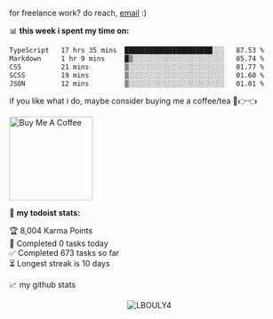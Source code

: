 for freelance work? do reach, [email](mailto:lbouly4.work@gmail.com) :)

📊 **this week i spent my time on:**
<!--START_SECTION:waka-->

```txt
TypeScript   17 hrs 35 mins  ██████████████████████░░░   87.53 %
Markdown     1 hr 9 mins     █▒░░░░░░░░░░░░░░░░░░░░░░░   05.74 %
CSS          21 mins         ▒░░░░░░░░░░░░░░░░░░░░░░░░   01.77 %
SCSS         19 mins         ▒░░░░░░░░░░░░░░░░░░░░░░░░   01.60 %
JSON         12 mins         ▒░░░░░░░░░░░░░░░░░░░░░░░░   01.01 %
```

<!--END_SECTION:waka-->

if you like what i do, maybe consider buying me a coffee/tea 🥺👉👈

<a href="https://www.buymeacoffee.com/LBOULY4" target="_blank"><img src="https://cdn.buymeacoffee.com/buttons/v2/default-red.png" alt="Buy Me A Coffee" width="150" ></a>

🚧 **my todoist stats:**
<!-- TODO-IST:START -->
🏆  8,004 Karma Points           
🌸  Completed 0 tasks today           
✅  Completed 673 tasks so far           
⏳  Longest streak is 10 days
<!-- TODO-IST:END -->


📈 my github stats

<p align="center"> <img src="https://github-readme-stats.vercel.app/api?username=abhisheknaiidu&show_icons=true&theme=gotham" alt="LBOULY4" />

